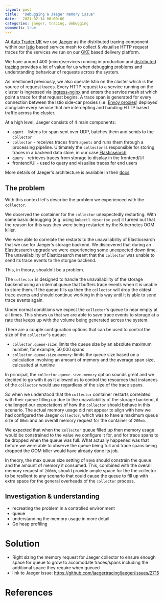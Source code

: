 ```yaml
---
layout: post
title:  "Debugging a Jaeger memory issue"
date:   2021-02-14 00:00:00
categories: jaeger, tracing, debugging
comments: true
---
```


At [Auto Trader UK](https://careers.autotrader.co.uk/) we use [Jaeger](https://www.jaegertracing.io/) as the distributed tracing component within our [Istio](https://istio.io/latest/docs/concepts/what-is-istio/) based service mesh to collect & visualise HTTP request traces for the services we run on our [GKE](https://cloud.google.com/kubernetes-engine) based delivery platform.

We have around 400 (micro)services running in production and [distributed tracing](https://microservices.io/patterns/observability/distributed-tracing.html) provides a lot of value for us when debugging problems and understanding behaviour of requests across the system.

As mentioned previously, we also operate Istio on the cluster which is the source of request traces.
Every HTTP request to a service running on the cluster is ingressed via [ingress-nginx](https://github.com/kubernetes/ingress-nginx) and enters the service mesh at which point a trace for that request begins.
A trace span is generated for every connection between the Istio side-car proxies (i.e. [Envoy proxies](https://istio.io/latest/docs/ops/deployment/architecture/#envoy)) deployed alongside every service that are intercepting and handling HTTP based traffic across the cluster.

At a high level, Jaeger consists of 4 main components:

* `agent` - listens for span sent over UDP, batches them and sends to the `collector`
* `collector` - receives traces from `agents` and runs them through a processing pipeline. Ultimately the `collector` is responsible for storing traces in a backend data store, in our case [Elasticsearch](https://www.elastic.co/elasticsearch/)
* `query` - retrieves traces from storage to display in the frontend/UI
* frontend/UI - used to query and visualise traces for end users

More details of Jaeger's architecture is available in their [docs](https://www.jaegertracing.io/docs/1.21/architecture/).

## The problem

With this context let's describe the problem we experienced with the `collector`.

We observed the container for the `collector` unexpectedly restarting.
With some basic debugging (e.g. using `kubectl describe pod`) it turned out that the reason for this was they were being restarted by the Kubernetes OOM killer.

We were able to correlate the restarts to the unavailability of Elasticsearch that we use for Jaeger's storage backend.
We discovered that during an Elasticsearch upgrade we were experiencing some unexpected down time.
The unavailability of Elasticsearch meant that the `collector` was unable to send its trace events to the storgae backend.

This, in theory, shouldn't be a problem.

The `collector` is designed to handle the unavailability of the storage backend using an internal queue that buffers trace events when it is unable to store them. If the queue fills up then the `collector` will drop the oldest trace events and should continue working in this way until it is able to send trace events again.

Under normal conditions we expect the `collector`'s queue to near empty at all times. This shows us that we are able to save trace events to storage at a rate that keeps up with the volume being generated across the system.

There are a couple configuration options that can be used to control the size of the `collector`'s queue:

* `collector.queue-size`: limits the queue size by an absolute maximum number, for example, 50,000 spans
* `collector.queue-size-memory`: limits the queue size based on a calculation involving an amount of memory and the average span size, calcualted at runtime

In principal, the `collector.queue-size-memory` option sounds great and we decided to go with it as it allowed us to control the resources that instances of the `collector` would use regardless of the size of the trace spans.

So when we understood that the `collector` container restarts correlated with their queue filling up due to the unavailability of the storage backend, it challenged our expectations of how the `collector` should behave in this scenario.
The actual memory usage did not appear to align with how we had configured the Jaeger `collector`, which was to have a maximum queue size of `80mb` and an overall memory request for the container of `200mb`.

We expected that when the `collector` queue filled up then memory usage would be constrained to the value we configure it for, and for trace spans to be dropped when the queue was full.
What actually happened was that before we were able to observe the queue being full and trace spans being dropped the OOM killer would have already done its job.

In theory, the max queue size setting of `80mb` should constrain the queue and the amount of memory it consumed.
This, combined with the overall memory request of `200mb`, should provide ample space for the the collector to be resilient to any scenario that could cause the queue to fill up with extra space for the general overheads of the `collector` process.

## Investigation & understanding

- recreating the problem in a controlled environment
- queue
- understanding the memory usage in more detail
- Go heap profiling

# Solution

- Right sizing the memory request for Jaeger collector to ensure enough space for queue to grow to accomodate traces/spans including the additional space they require when queued
- link to Jaeger issue: <https://github.com/jaegertracing/jaeger/issues/2715>

# References